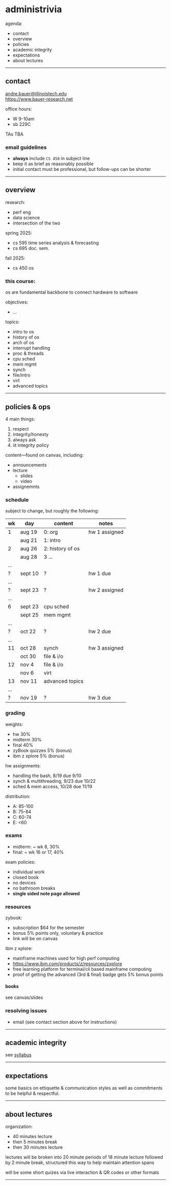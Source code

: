 # administrivia

agenda:

- contact
- overview
- policies
- academic integrity
- expectations
- about lectures

---

## contact

andre.bauer@illinoistech.edu \
https://www.bauer-research.net

office hours:

- W 9-10am
- sb 229C

TAs TBA

### email guidelines

- **always** include `CS 450` in subject line
- keep it as brief as reasonably possible
- initial contact must be professional, but follow-ups can be shorter

---

## overview

research:

- perf eng
- data science
- intersection of the two

spring 2025:

- cs 595 time series analysis & forecasting
- cs 695 doc. sem.

fall 2025:

- cs 450 os

### this course:

os are fundamental backbone to connect hardware to software

objectives:

- ...

topics:

- intro to os
- history of os
- arch of os
- interrupt handling
- proc & threads
- cpu sched
- mem mgmt
- synch
- file/intro
- virt
- advanced topics

---

## policies & ops

4 main things:

1. respect
2. integrity/honesty
3. always ask
4. iit integrity policy

content&mdash;found on canvas, including:

- announcements
- lecture
  - slides
  - video
- assignemnts

### schedule

subject to change, but roughly the following:

| wk  | day     | content          | notes         |
| --- | ------- | ---------------- | ------------- |
| 1   | aug 19  | 0: org           | hw 1 assigned |
|     | aug 21  | 1: intro         |               |
| 2   | aug 26  | 2: history of os |               |
|     | aug 28  | 3 ...            |               |
| ... |         |                  |               |
| ?   | sept 10 | ?                | hw 1 due      |
| ... |         |                  |               |
| ?   | sept 23 | ?                | hw 2 assigned |
| ... |         |                  |               |
| 6   | sept 23 | cpu sched        |               |
|     | sept 25 | mem mgmt         |               |
| ... |         |                  |               |
| ?   | oct 22  | ?                | hw 2 due      |
| ... |         |                  |               |
| 11  | oct 28  | synch            | hw 3 assigned |
|     | oct 30  | file & i/o       |               |
| 12  | nov 4   | file & i/o       |               |
|     | nov 6   | virt             |               |
| 13  | nov 11  | advanced topics  |               |
| ... |         |                  |               |
| ?   | nov 19  | ?                | hw 3 due      |

### grading

weights:

- hw 30%
- midterm 30%
- final 40%
- zyBook quizzes 5% (bonus)
- ibm z xplore 5% (bonus)

hw assignments:

- handling the bash, 8/19 due 9/10
- synch & multithreading, 9/23 due 10/22
- sched & mem access, 10/28 due 11/19

distribution:

- A: 85-100
- B: 75-84
- C: 60-74
- E: <60

### exams

- midterm: ~ wk 8, 30%
- final: ~ wk 16 or 17, 40%

exam policies:

- individual work
- closed book
- no devices
- no bathroom breaks
- **single sided note page allowed**

### resources

zybook:

- subscription $64 for the semester
- bonus 5% points only, voluntary & practice
- link will be on canvas

ibm z xplore:

- mainframe machines used for high perf computing
- https://www.ibm.com/products/z/resources/zxplore
- free learning platform for terminal/cli based mainframe computing
- proof of getting the advanced (3rd & final) badge gets 5% bonus points

#### books

see canvas/slides

### resolving issues

- email (see contact section above for instructions)

---

## academic integrity

see [syllabus](../syllabus.pdf)

---

## expectations

some basics on ettiquette & communication styles as well as commitments to be
helpful & respectful.

---

## about lectures

organization:

- 40 minutes lecture
- then 5 minutes break
- then 30 minutes lecture

lectures will be broken into 20 minute periods of 18 minute lecture followed by
2 minute break, structured this way to help maintain attention spans

will be some short quizes via live interaction & QR codes or other formats

---
